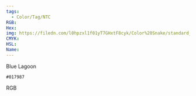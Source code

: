 ```yaml
---
tags:
  - Color/Tag/NTC
RGB:
Hex:
img: https://filedn.com/l0hpzxl1f01yT7GHxtF8cyk/Color%20Snake/standard_csv_to_svg/%23/017987.svg
CMYK:
HSL:
Name:
---
```

Blue Lagoon
```palette
#017987
```
RGB

